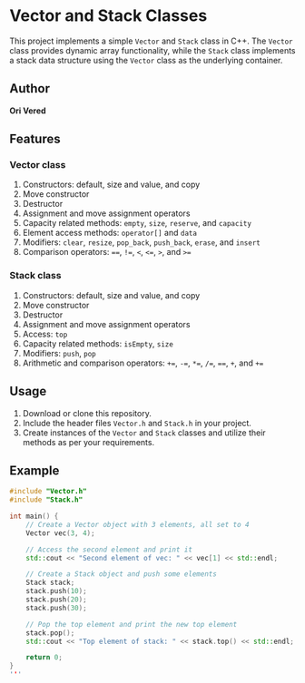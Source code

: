 ﻿# Vector and Stack Classes

This project implements a simple `Vector` and `Stack` class in C++. The `Vector` class provides dynamic array functionality, while the `Stack` class implements a stack data structure using the `Vector` class as the underlying container.

## Author
**Ori Vered**

## Features

### Vector class

1. Constructors: default, size and value, and copy
2. Move constructor
3. Destructor
4. Assignment and move assignment operators
5. Capacity related methods: `empty`, `size`, `reserve`, and `capacity`
6. Element access methods: `operator[]` and `data`
7. Modifiers: `clear`, `resize`, `pop_back`, `push_back`, `erase`, and `insert`
8. Comparison operators: `==`, `!=`, `<`, `<=`, `>`, and `>=`

### Stack class

1. Constructors: default, size and value, and copy
2. Move constructor
3. Destructor
4. Assignment and move assignment operators
5. Access: `top`
6. Capacity related methods: `isEmpty`, `size`
7. Modifiers: `push`, `pop`
8. Arithmetic and comparison operators: `+=`, `-=`, `*=`, `/=`, `==`, `+`, and `+=`

## Usage

1. Download or clone this repository.
2. Include the header files `Vector.h` and `Stack.h` in your project.
3. Create instances of the `Vector` and `Stack` classes and utilize their methods as per your requirements.

## Example

```cpp
#include "Vector.h"
#include "Stack.h"

int main() {
    // Create a Vector object with 3 elements, all set to 4
    Vector vec(3, 4);

    // Access the second element and print it
    std::cout << "Second element of vec: " << vec[1] << std::endl;

    // Create a Stack object and push some elements
    Stack stack;
    stack.push(10);
    stack.push(20);
    stack.push(30);

    // Pop the top element and print the new top element
    stack.pop();
    std::cout << "Top element of stack: " << stack.top() << std::endl;

    return 0;
}
'''
